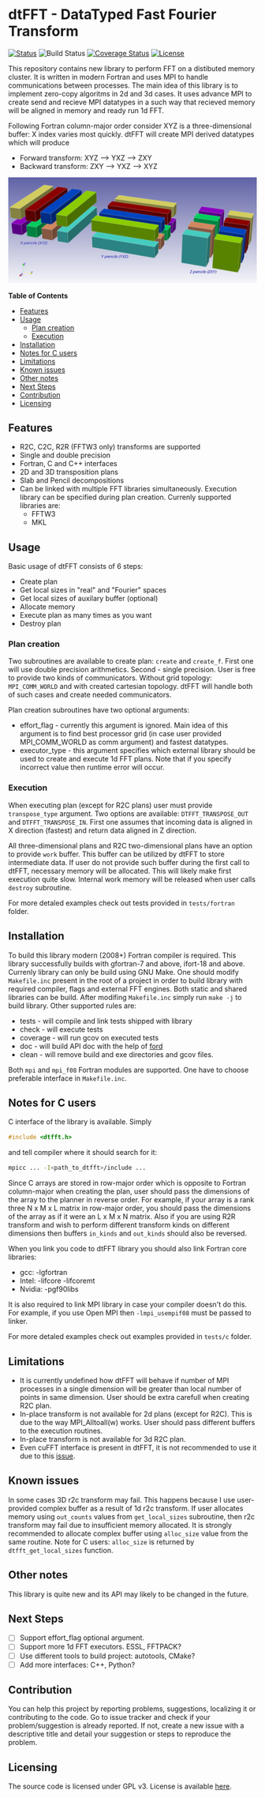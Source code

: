 # dtFFT -  DataTyped Fast Fourier Transform

[![Status](https://img.shields.io/badge/status-stable-brightgreen.svg)]()
![Build Status](https://github.com/ShatrovOA/dtFFT/actions/workflows/main.yml/badge.svg)
[![Coverage Status](https://codecov.io/gh/ShatrovOA/dtFFT/branch/master/graph/badge.svg?token=QT9Y19KF8X)](https://codecov.io/gh/ShatrovOA/dtFFT)
[![License](https://img.shields.io/github/license/ShatrovOA/dtFFT?color=brightgreen&logo=License)]()

This repository contains new library to perform FFT on a distibuted memory cluster. It is written in modern Fortran and uses MPI to handle communications between processes.
The main idea of this library is to implement zero-copy algoritms in 2d and 3d cases. It uses advance MPI to create send and recieve MPI datatypes in a such way that recieved memory will be aligned in memory and ready run 1d FFT.

Following Fortran column-major order consider XYZ is a three-dimensional buffer: X index varies most quickly. dtFFT will create MPI derived datatypes which will produce
- Forward transform: XYZ --> YXZ --> ZXY
- Backward transform: ZXY --> YXZ --> XYZ

![Pencils](doc/pencils.png)

**Table of Contents**
- [Features](#features)
- [Usage](#usage)
  - [Plan creation](#plan-creation)
  - [Execution](#execution)
- [Installation](#installation)
- [Notes for C users](#notes-for-c-users)
- [Limitations](#limitations)
- [Known issues](#known-issues)
- [Other notes](#other-notes)
- [Next Steps](#next-steps)
- [Contribution](#contribution)
- [Licensing](#licensing)
## Features
- R2C, C2C, R2R (FFTW3 only) transforms are supported
- Single and double precision
- Fortran, C and C++ interfaces
- 2D and 3D transposition plans
- Slab and Pencil decompositions
- Can be linked with multiple FFT libraries simultaneously. Execution library can be specified during plan creation. Currenly supported libraries are:
  -  FFTW3
  -  MKL


## Usage
Basic usage of dtFFT consists of 6 steps:
- Create plan
- Get local sizes in "real" and "Fourier" spaces
- Get local sizes of auxilary buffer (optional)
- Allocate memory
- Execute plan as many times as you want
- Destroy plan

### Plan creation
Two subroutines are available to create plan: ```create``` and ```create_f```. First one will use double precision arithmetics. Second - single precision. User is free to provide two kinds of communicators. Without grid topology: ```MPI_COMM_WORLD``` and with created cartesian topology. dtFFT will handle both of such cases and create needed communicators.

Plan creation subroutines have two optional arguments:
- effort_flag - currently this argument is ignored. Main idea of this argument is to find best processor grid (in case user provided MPI_COMM_WORLD as comm argument) and fastest datatypes.
- executor_type - this argument specifies which external library should be used to create and execute 1d FFT plans. Note that if you specify incorrect value then runtime error will occur.

### Execution
When executing plan (except for R2C plans) user must provide ```transpose_type``` argument. Two options are available: ```DTFFT_TRANSPOSE_OUT``` and ```DTFFT_TRANSPOSE_IN```. First one assumes that incoming data is aligned in X direction (fastest) and return data aligned in Z direction.

All three-dimensional plans and R2C two-dimensional plans have an option to provide ```work``` buffer. This buffer can be utilized by dtFFT to store intermediate data. If user do not provide such buffer during the first call to dtFFT, necessary memory will be allocated. This will likely make first execution quite slow. Internal work memory will be released when user calls ```destroy``` subroutine.

For more detaled examples check out tests provided in ```tests/fortran``` folder.
## Installation
To build this library modern (2008+) Fortran compiler is required. This library successfully builds with gfortran-7 and above, ifort-18 and above. Currenly library can only be build using GNU Make. One should modify ```Makefile.inc``` present in the root of a project in order to build library with required compiler, flags and external FFT engines. Both static and shared libraries can be build. After modifing ```Makefile.inc``` simply run ```make -j``` to build library. Other supported rules are:
- tests - will compile and link tests shipped with library
- check - will execute tests
- coverage - will run gcov on executed tests
- doc - will build API doc with the help of [ford](https://github.com/Fortran-FOSS-Programmers/ford)
- clean - will remove build and exe directories and gcov files.

Both ```mpi``` and ```mpi_f08``` Fortran modules are supported. One have to choose preferable interface in ```Makefile.inc```.
## Notes for C users
C interface of the library is available. Simply
```c
#include <dtfft.h>
```
and tell compiler where it should search for it:
```bash
mpicc ... -I<path_to_dtfft>/include ...
```
Since C arrays are stored in row-major order which is opposite to Fortran column-major when creating the plan, user should pass the dimensions of the array to the planner in reverse order. For example, if your array is a rank three N x M x L matrix in row-major order, you should pass the dimensions of the array as if it were an L x M x N matrix. Also if you are using R2R transform and wish to perform different transform kinds on different dimensions then buffers ```in_kinds``` and ```out_kinds``` should also be reversed.

When you link you code to dtFFT library you should also link Fortran core libraries:
- gcc: -lgfortran
- Intel: -lifcore -lifcoremt
- Nvidia: -pgf90libs

It is also required to link MPI library in case your compiler doesn't do this. For example, if you use Open MPI then ```-lmpi_usempif08``` must be passed to linker.

For more detaled examples check out examples provided in ```tests/c``` folder.

## Limitations
- It is currently undefined how dtFFT will behave if number of MPI processes in a single dimension will be greater than local number of points in same dimension. User should be extra carefull when creating R2C plan.
- In-place transform is not available for 2d plans (except for R2C). This is due to the way MPI_Alltoall(w) works. User should pass different buffers to the execution routines.
- In-place transform is not available for 3d R2C plan.
- Even cuFFT interface is present in dtFFT, it is not recommended to use it due to this [issue](https://github.com/open-mpi/ompi/issues/8720).

## Known issues
In some cases 3D r2c transform may fail. This happens because I use user-provided complex buffer as a result of 1d r2c transform. If user allocates memory using ```out_counts``` values from ```get_local_sizes``` subroutine, then r2c transform may fail due to insufficient memory allocated. It is strongly recommended to allocate complex buffer using ```alloc_size``` value from the same routine. Note for C users: ```alloc_size``` is returned by ```dtfft_get_local_sizes``` function.

## Other notes
This library is quite new and its API may likely to be changed in the future.
## Next Steps

- [ ] Support effort_flag optional argument.
- [ ] Support more 1d FFT executors. ESSL, FFTPACK?
- [ ] Use different tools to build project: autotools, CMake?
- [ ] Add more interfaces: C++, Python?
## Contribution

You can help this project by reporting problems, suggestions, localizing it or contributing to the code. Go to issue tracker and check if your problem/suggestion is already reported. If not, create a new issue with a descriptive title and detail your suggestion or steps to reproduce the problem.

## Licensing

The source code is licensed under GPL v3. License is available [here](/LICENSE).
